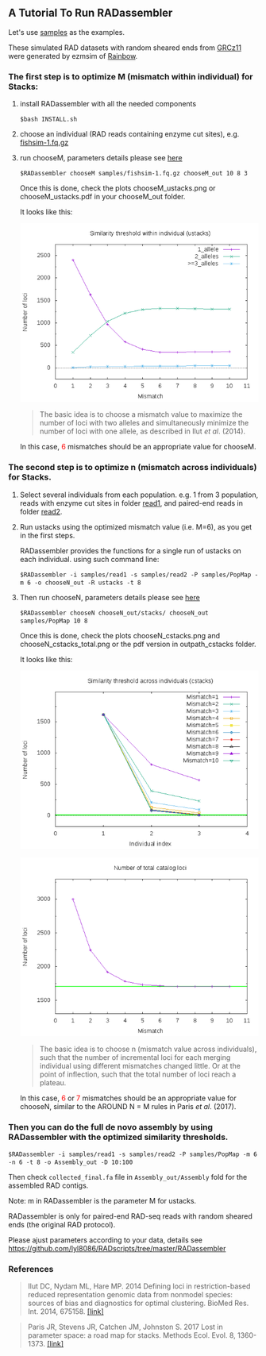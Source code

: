 ## A Tutorial To Run RADassembler

  Let's use [samples](samples/) as the examples.

  These simulated RAD datasets with random sheared ends from [GRCz11][GRCz11] were generated by ezmsim of [Rainbow][Rainbow].
  
  [GRCz11]: https://www.ncbi.nlm.nih.gov/assembly/GCF_000002035.6
  [Rainbow]: https://sourceforge.net/projects/bio-rainbow/files/

### The first step is to optimize M (mismatch within individual) for Stacks:

1. install RADassembler with all the needed components

    ```
    $bash INSTALL.sh
    ```

2. choose an individual (RAD reads containing enzyme cut sites), e.g. [fishsim-1.fq.gz](samples/read1/fishsim-1.fq.gz)

3. run chooseM, parameters details please see [here](README.md)

    ```
    $RADassembler chooseM samples/fishsim-1.fq.gz chooseM_out 10 8 3
    ```

    Once this is done, check the plots chooseM_ustacks.png or chooseM_ustacks.pdf in your chooseM_out folder.
    
    It looks like this:
    
    ![](samples/chooseM_ustacks.png)

    >The basic idea is to choose a mismatch value to maximize the number of loci with two alleles and simultaneously minimize the number of loci with one allele, 
    as described in Ilut <i>et al</i>. (2014).
    
    In this case, <font color="red">6</font> mismatches should be an appropriate value for chooseM.
    
### The second step is to optimize n (mismatch across individuals) for Stacks.

1. Select several individuals from each population. 
    e.g. 1 from 3 population, reads with enzyme cut sites in folder [read1](samples/read1), 
    and paired-end reads in folder [read2](samples/read2).

2. Run ustacks using the optimized mismatch value (i.e. M=6), as you get in the first steps.

    RADassembler provides the functions for a single run of ustacks on each individual. using such command line: 
    
    ```
    $RADassembler -i samples/read1 -s samples/read2 -P samples/PopMap -m 6 -o chooseN_out -R ustacks -t 8
    ```

3. Then run chooseN, parameters details please see [here](README.md)
    
    ```
    $RADassembler chooseN chooseN_out/stacks/ chooseN_out samples/PopMap 10 8
    ```

    Once this is done, check the plots chooseN_cstacks.png and chooseN_cstacks_total.png or the pdf version in outpath_cstacks folder.
    
    It looks like this:
    
    ![](samples/chooseN_cstacks.png)
    
    ![](samples/chooseN_cstacks_total.png)
    
    >The basic idea is to choose n (mismatch value across individuals), 
    such that the number of incremental loci for each merging individual using different mismatches changed little. 
    Or at the point of inflection, such that the total number of loci reach a plateau.
    
    In this case, <font color="red">6</font> or <font color="red">7</font> mismatches should be an appropriate value for chooseN, 
    similar to the AROUND N = M rules in Paris <i>et al</i>. (2017). 

### Then you can do the full de novo assembly by using RADassembler with the optimized similarity thresholds.
    
```
$RADassembler -i samples/read1 -s samples/read2 -P samples/PopMap -m 6 -n 6 -t 8 -o Assembly_out -D 10:100
```
    
Then check `collected_final.fa` file in `Assembly_out/Assembly` fold for the assembled RAD contigs.
    
Note: m in RADassembler is the parameter M for ustacks.

RADassembler is only for paired-end RAD-seq reads with random sheared ends (the original RAD protocol).

Please ajust parameters according to your data, details see https://github.com/lyl8086/RADscripts/tree/master/RADassembler

### References

>Ilut DC, Nydam ML, Hare MP. 2014 Defining loci in restriction-based reduced representation genomic data from nonmodel species: sources of bias and
diagnostics for optimal clustering. BioMed Res. Int. 2014, 675158. [[link]](http://dx.doi.org/10.1155/2014/675158)

>Paris JR, Stevens JR, Catchen JM, Johnston S. 2017 Lost in parameter space: a road map for stacks. 
Methods Ecol. Evol. 8, 1360-1373. [[link]](http://dx.doi.org/10.1111/2041-210X.12775)

###